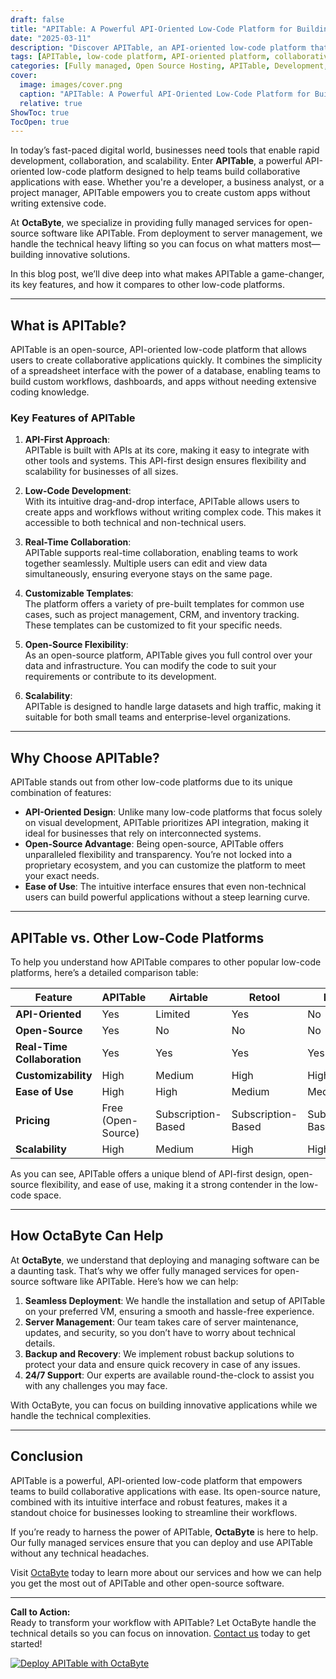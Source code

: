 ```yaml
---
draft: false
title: "APITable: A Powerful API-Oriented Low-Code Platform for Building Collaborative Apps"
date: "2025-03-11"
description: "Discover APITable, an API-oriented low-code platform that simplifies building collaborative apps. Learn how OctaByte can help you deploy and manage APITable effortlessly, so you can focus on innovation."
tags: [APITable, low-code platform, API-oriented platform, collaborative apps, open-source software, OctaByte, managed services, server management, software deployment]
categories: [Fully managed, Open Source Hosting, APITable, Development, Nocode Lowcode]
cover:
  image: images/cover.png
  caption: "APITable: A Powerful API-Oriented Low-Code Platform for Building Collaborative Apps"
  relative: true
ShowToc: true
TocOpen: true
---
```



In today’s fast-paced digital world, businesses need tools that enable rapid development, collaboration, and scalability. Enter **APITable**, a powerful API-oriented low-code platform designed to help teams build collaborative applications with ease. Whether you're a developer, a business analyst, or a project manager, APITable empowers you to create custom apps without writing extensive code.  

At **OctaByte**, we specialize in providing fully managed services for open-source software like APITable. From deployment to server management, we handle the technical heavy lifting so you can focus on what matters most—building innovative solutions.  

In this blog post, we’ll dive deep into what makes APITable a game-changer, its key features, and how it compares to other low-code platforms.  

---

## What is APITable?  

APITable is an open-source, API-oriented low-code platform that allows users to create collaborative applications quickly. It combines the simplicity of a spreadsheet interface with the power of a database, enabling teams to build custom workflows, dashboards, and apps without needing extensive coding knowledge.  

### Key Features of APITable  

1. **API-First Approach**:  
   APITable is built with APIs at its core, making it easy to integrate with other tools and systems. This API-first design ensures flexibility and scalability for businesses of all sizes.  

2. **Low-Code Development**:  
   With its intuitive drag-and-drop interface, APITable allows users to create apps and workflows without writing complex code. This makes it accessible to both technical and non-technical users.  

3. **Real-Time Collaboration**:  
   APITable supports real-time collaboration, enabling teams to work together seamlessly. Multiple users can edit and view data simultaneously, ensuring everyone stays on the same page.  

4. **Customizable Templates**:  
   The platform offers a variety of pre-built templates for common use cases, such as project management, CRM, and inventory tracking. These templates can be customized to fit your specific needs.  

5. **Open-Source Flexibility**:  
   As an open-source platform, APITable gives you full control over your data and infrastructure. You can modify the code to suit your requirements or contribute to its development.  

6. **Scalability**:  
   APITable is designed to handle large datasets and high traffic, making it suitable for both small teams and enterprise-level organizations.  

---

## Why Choose APITable?  

APITable stands out from other low-code platforms due to its unique combination of features:  

- **API-Oriented Design**: Unlike many low-code platforms that focus solely on visual development, APITable prioritizes API integration, making it ideal for businesses that rely on interconnected systems.  
- **Open-Source Advantage**: Being open-source, APITable offers unparalleled flexibility and transparency. You’re not locked into a proprietary ecosystem, and you can customize the platform to meet your exact needs.  
- **Ease of Use**: The intuitive interface ensures that even non-technical users can build powerful applications without a steep learning curve.  

---

## APITable vs. Other Low-Code Platforms  

To help you understand how APITable compares to other popular low-code platforms, here’s a detailed comparison table:  

| Feature                | APITable                     | Airtable                  | Retool                   | Bubble                   |  
|------------------------|------------------------------|---------------------------|--------------------------|--------------------------|  
| **API-Oriented**       | Yes                          | Limited                   | Yes                      | No                       |  
| **Open-Source**        | Yes                          | No                        | No                       | No                       |  
| **Real-Time Collaboration** | Yes                   | Yes                       | Yes                      | Yes                      |  
| **Customizability**    | High                         | Medium                    | High                     | High                     |  
| **Ease of Use**        | High                         | High                      | Medium                   | Medium                   |  
| **Pricing**            | Free (Open-Source)           | Subscription-Based        | Subscription-Based       | Subscription-Based       |  
| **Scalability**        | High                         | Medium                    | High                     | High                     |  

As you can see, APITable offers a unique blend of API-first design, open-source flexibility, and ease of use, making it a strong contender in the low-code space.  

---

## How OctaByte Can Help  

At **OctaByte**, we understand that deploying and managing software can be a daunting task. That’s why we offer fully managed services for open-source software like APITable. Here’s how we can help:  

1. **Seamless Deployment**: We handle the installation and setup of APITable on your preferred VM, ensuring a smooth and hassle-free experience.  
2. **Server Management**: Our team takes care of server maintenance, updates, and security, so you don’t have to worry about technical details.  
3. **Backup and Recovery**: We implement robust backup solutions to protect your data and ensure quick recovery in case of any issues.  
4. **24/7 Support**: Our experts are available round-the-clock to assist you with any challenges you may face.  

With OctaByte, you can focus on building innovative applications while we handle the technical complexities.  

---

## Conclusion  

APITable is a powerful, API-oriented low-code platform that empowers teams to build collaborative applications with ease. Its open-source nature, combined with its intuitive interface and robust features, makes it a standout choice for businesses looking to streamline their workflows.  

If you’re ready to harness the power of APITable, **OctaByte** is here to help. Our fully managed services ensure that you can deploy and use APITable without any technical headaches.  

Visit [OctaByte](https://octabyte.io) today to learn more about our services and how we can help you get the most out of APITable and other open-source software.  

--- 

**Call to Action:**  
Ready to transform your workflow with APITable? Let OctaByte handle the technical details so you can focus on innovation. [Contact us](https://octabyte.io/contact) today to get started!

[![Deploy APITable with OctaByte](/images/deploy-on-octabyte.png)](https://octabyte.io/fully-managed-open-source-services/development/nocode-lowcode/apitable)